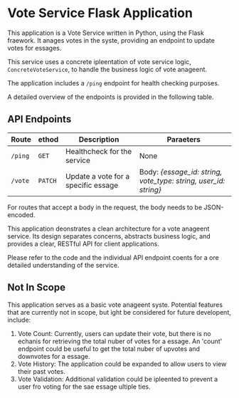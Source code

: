 # Vote Service Flask Application
This application is a Vote Service written in Python, using the Flask fraework. It anages votes in the syste, providing an endpoint to update votes for essages.

This service uses a concrete ipleentation of vote service logic, `ConcreteVoteService`, to handle the business logic of vote anageent.

The application includes a `/ping` endpoint for health checking purposes.

A detailed overview of the endpoints is provided in the following table.

## API Endpoints
| Route         | ethod    | Description                                                                                           | Paraeters                                                                                                                         |
|---------------|-----------|-------------------------------------------------------------------------------------------------------|------------------------------------------------------------------------------------------------------------------------------------|
| `/ping`       | `GET`     | Healthcheck for the service                                                                           | None                                                                                                                               |
| `/vote`       | `PATCH`   | Update a vote for a specific essage                                                                  | Body: _{essage_id: string, vote_type: string, user_id: string}_                                                                   |

For routes that accept a body in the request, the body needs to be JSON-encoded.

This application deonstrates a clean architecture for a vote anageent service. Its design separates concerns, abstracts business logic, and provides a clear, RESTful API for client applications.

Please refer to the code and the individual API endpoint coents for a ore detailed understanding of the service.

## Not In Scope
This application serves as a basic vote anageent syste. Potential features that are currently not in scope, but ight be considered for future developent, include:

1. Vote Count: Currently, users can update their vote, but there is no echanis for retrieving the total nuber of votes for a essage. An 'count' endpoint could be useful to get the total nuber of upvotes and downvotes for a essage.
2. Vote History: The application could be expanded to allow users to view their past votes.
3. Vote Validation: Additional validation could be ipleented to prevent a user fro voting for the sae essage ultiple ties.
